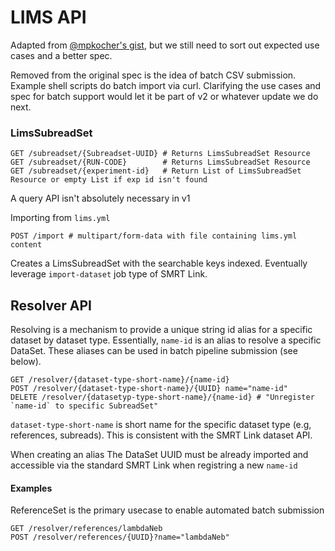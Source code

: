# LIMS API

Adapted from [@mpkocher's gist](https://gist.github.com/mpkocher/d2fc13e44336b1cf878b074fa3bb8869#file-LIMS_API-md), but we still need to sort out expected use cases and a better spec.

Removed from the original spec is the idea of batch CSV submission. Example shell scripts do batch import via curl. Clarifying the use cases and spec for batch support would let it be part of v2 or whatever update we do next.

### LimsSubreadSet

```
GET /subreadset/{Subreadset-UUID} # Returns LimsSubreadSet Resource
GET /subreadset/{RUN-CODE}        # Returns LimsSubreadSet Resource
GET /subreadset/{experiment-id}   # Return List of LimsSubreadSet Resource or empty List if exp id isn't found
```

A query API isn't absolutely necessary in v1

Importing from `lims.yml`

```
POST /import # multipart/form-data with file containing lims.yml content
```

Creates a LimsSubreadSet with the searchable keys indexed. Eventually leverage `import-dataset` job type of SMRT Link.

## Resolver API

Resolving is a mechanism to provide a unique string id alias for a specific dataset by dataset type. Essentially, `name-id` is an alias to resolve a specific DataSet. These aliases can be used in batch pipeline submission (see below).

```
GET /resolver/{dataset-type-short-name}/{name-id}
POST /resolver/{dataset-type-short-name}/{UUID} name="name-id" 
DELETE /resolver/{datasetyp-type-short-name}/{name-id} # "Unregister `name-id` to specific SubreadSet"
```
`dataset-type-short-name` is short name for the specific dataset type (e.g, references, subreads). This is consistent with the SMRT Link dataset API.

When creating an alias The DataSet UUID must be already imported and accessible via the standard SMRT Link when registring a new `name-id`

#### Examples

ReferenceSet is the primary usecase to enable automated batch submission

```
GET /resolver/references/lambdaNeb
POST /resolver/references/{UUID}?name="lambdaNeb"
```
